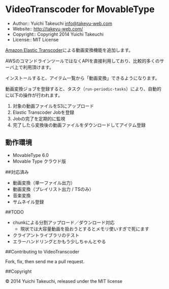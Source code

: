 VideoTranscoder for MovableType
==================

* Author:: Yuichi Takeuchi <info@takeyu-web.com>
* Website:: http://takeyu-web.com/
* Copyright:: Copyright 2014 Yuichi Takeuchi
* License:: MIT License

[Amazon Elastic Transcoder](http://aws.amazon.com/jp/elastictranscoder/)による動画変換機能を追加します。

AWSのコマンドラインツールではなくAPIを直接利用しており、比較的多くのサーバ上で利用頂けます。

インストールすると、アイテム一覧から「動画変換」できるようになります。

動画変換ジョブを登録すると、タスク（`run-periodic-tasks`）により、自動的に以下の操作が行われます。

1. 対象の動画ファイルをS3にアップロード
2. Elastic Transcoder Jobを登録
3. Jobの完了を定期的に監視
4. 完了したら変換後の動画ファイルをダウンロードしてアイテム登録


## 動作環境

- MovableType 6.0
- Movable Type クラウド版


##対応済み

- 動画変換（単一ファイル出力）
- 動画変換（プレイリスト出力 / TSのみ）
- 音楽変換
- サムネイル登録


##TODO

- chunkによる分割アップロード／ダウンロード対応
  - 現状では大容量動画を扱おうとするとメモリ使いすぎで死にます
- クライアントライブラリのテスト
- エラーハンドリングとかもう少しちゃんとやる


##Contributing to VideoTranscoder

Fork, fix, then send me a pull request.


##Copyright

© 2014 Yuichi Takeuchi, released under the MIT license
